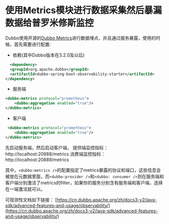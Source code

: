 # 使用Metrics模块进行数据采集然后暴漏数据给普罗米修斯监控
Dubbo使用开源的[Dubbo Metrics](https://github.com/alibaba/metrics)进行数据埋点，并且通过服务暴露，使用的时候，首先需要进行配置:  

* 依赖(其中Dubbo版本在3.2.0及以后)
```xml
  <dependency>
  <groupId>org.apache.dubbo</groupId>
  <artifactId>dubbo-spring-boot-observability-starter</artifactId>
</dependency>

```
* 服务端
```xml
<dubbo:metrics protocol="prometheus">
    <dubbo:aggregation enabled="true"/>
</dubbo:metrics>

```

* 客户端
```xml
 <dubbo:metrics protocol="prometheus">
    <dubbo:aggregation enabled="true"/>
</dubbo:metrics>

```
先启动服务端，然后启动客户端，
提供端监控指标：http://localhost:20888/metrics
消费端监控指标：http://localhost:20889/metrics

其中，`<dubbo:metrics />`的配置指定了metrics暴露的协议和端口，这些信息会被放在元数据里面，而`<dubbo:provider />`和`<dubbo: consumer />`则在服务端和客户端分别激活了metrics的filter，如果你的服务分别含有服务端和客户端，选择在一端激活就可以。

可观测性文档如下链接：
  [https://cn.dubbo.apache.org/zh/docs3-v2/java-sdk/advanced-features-and-usage/observability/](https://cn.dubbo.apache.org/zh/docs3-v2/java-sdk/advanced-features-and-usage/observability/)